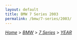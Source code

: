 ```yaml
---
layout: default
title: BMW 7 Series 2003
permalink: /bmw/7-series/2003/
---
```

[*Home*](/) > [*BMW*](/bmw/) > [*7 Series*](/bmw/7-series/) > [*YEAR*](/bmw/7-series/year/)
